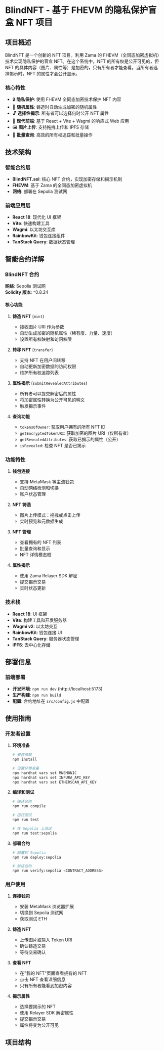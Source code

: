 # BlindNFT - 基于 FHEVM 的隐私保护盲盒 NFT 项目

## 项目概述

BlindNFT 是一个创新的 NFT 项目，利用 Zama 的 FHEVM（全同态加密虚拟机）技术实现隐私保护的盲盒 NFT。在这个系统中，NFT 的所有权是公开可见的，但 NFT 的具体内容（图片、属性等）是加密的，只有所有者才能查看。当所有者选择揭示时，NFT 的属性才会公开显示。

### 核心特性

- 🔒 **隐私保护**: 使用 FHEVM 全同态加密技术保护 NFT 内容
- 🎲 **随机属性**: 铸造时自动生成加密的随机属性
- 🔓 **选择性揭示**: 所有者可以选择何时公开 NFT 属性
- 📱 **现代前端**: 基于 React + Vite + Wagmi 的响应式 Web 应用
- 🖼️ **图片上传**: 支持拖拽上传和 IPFS 存储
- 🔄 **批量查询**: 高效的所有权追踪和批量操作

## 技术架构

### 智能合约层
- **BlindNFT.sol**: 核心 NFT 合约，实现加密存储和揭示机制
- **FHEVM**: 基于 Zama 的全同态加密虚拟机
- **网络**: 部署在 Sepolia 测试网

### 前端应用层
- **React 18**: 现代化 UI 框架
- **Vite**: 快速构建工具
- **Wagmi**: 以太坊交互库
- **RainbowKit**: 钱包连接组件
- **TanStack Query**: 数据状态管理

## 智能合约详解

### BlindNFT 合约

 
**网络**: Sepolia 测试网  
**Solidity 版本**: ^0.8.24

#### 核心功能

1. **铸造 NFT** (`mint`)
   - 接收图片 URI 作为参数
   - 自动生成加密的随机属性（稀有度、力量、速度）
   - 设置所有权映射和访问权限

2. **转移 NFT** (`transfer`)
   - 支持 NFT 在用户间转移
   - 自动更新加密数据的访问权限
   - 维护所有权追踪列表

3. **属性揭示** (`submitRevealedAttributes`)
   - 所有者可以提交解密后的属性
   - 将加密属性转换为公开可见的明文
   - 触发揭示事件

4. **查询功能**
   - `tokensOfOwner`: 获取用户拥有的所有 NFT ID
   - `getEncryptedTokenURI`: 获取加密的图片 URI（仅所有者）
   - `getRevealedAttributes`: 获取已揭示的属性（公开）
   - `isRevealed`: 检查 NFT 是否已揭示



### 功能特性

1. **钱包连接**
   - 支持 MetaMask 等主流钱包
   - 自动网络检测和切换
   - 账户状态管理

2. **NFT 铸造**
   - 图片上传模式：拖拽或点击上传
   - 实时预览和元数据生成

3. **NFT 管理**
   - 查看拥有的 NFT 列表
   - 批量查询和显示
   - NFT 详情模态框

4. **属性揭示**
   - 使用 Zama Relayer SDK 解密
   - 提交揭示交易
   - 实时状态更新

### 技术栈

- **React 18**: UI 框架
- **Vite**: 构建工具和开发服务器
- **Wagmi v2**: 以太坊交互
- **RainbowKit**: 钱包连接 UI
- **TanStack Query**: 服务器状态管理
- **IPFS**: 去中心化存储

## 部署信息


### 前端部署

- **开发环境**: `npm run dev` (http://localhost:5173)
- **生产构建**: `npm run build`
- **配置**: 合约地址在 `src/config.js` 中配置

## 使用指南

### 开发者设置

1. **环境准备**
   ```bash
   # 安装依赖
   npm install
   
   # 设置环境变量
   npx hardhat vars set MNEMONIC
   npx hardhat vars set INFURA_API_KEY
   npx hardhat vars set ETHERSCAN_API_KEY
   ```

2. **编译和测试**
   ```bash
   # 编译合约
   npm run compile
   
   # 运行测试
   npm run test
   
   # 在 Sepolia 上测试
   npm run test:sepolia
   ```

3. **部署合约**
   ```bash
   # 部署到 Sepolia
   npm run deploy:sepolia
   
   # 验证合约
   npm run verify:sepolia <CONTRACT_ADDRESS>
   ```

### 用户使用

1. **连接钱包**
   - 安装 MetaMask 浏览器扩展
   - 切换到 Sepolia 测试网
   - 获取测试 ETH

2. **铸造 NFT**
   - 上传图片或输入 Token URI
   - 确认铸造交易
   - 等待交易确认

3. **查看 NFT**
   - 在"我的 NFT"页面查看拥有的 NFT
   - 点击 NFT 查看详细信息
   - 只有所有者能看到加密内容

4. **揭示属性**
   - 选择要揭示的 NFT
   - 使用 Relayer SDK 解密属性
   - 提交揭示交易
   - 属性将变为公开可见

## 项目结构
